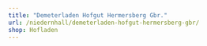 ```yaml
---
title: "Demeterladen Hofgut Hermersberg Gbr."
url: /niedernhall/demeterladen-hofgut-hermersberg-gbr/
shop: Hofladen
---
```

